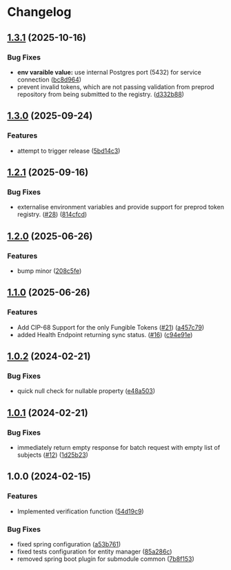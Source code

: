 # Changelog

## [1.3.1](https://github.com/cardano-foundation/cf-token-metadata-registry/compare/v1.3.0...v1.3.1) (2025-10-16)


### Bug Fixes

* **env varaible value:** use internal Postgres port (5432) for service connection ([bc8d964](https://github.com/cardano-foundation/cf-token-metadata-registry/commit/bc8d964be46654b149611a5a3fc3764d5afc7c75))
* prevent invalid tokens, which are not passing validation from preprod repository from being submitted to the registry. ([d332b88](https://github.com/cardano-foundation/cf-token-metadata-registry/commit/d332b8855e235174adda7c9a830ad8fe413acf36))

## [1.3.0](https://github.com/cardano-foundation/cf-token-metadata-registry/compare/v1.2.1...v1.3.0) (2025-09-24)


### Features

* attempt to trigger release ([5bd14c3](https://github.com/cardano-foundation/cf-token-metadata-registry/commit/5bd14c31416f6d20101f90da91403218d1f75af4))

## [1.2.1](https://github.com/cardano-foundation/cf-token-metadata-registry/compare/v1.2.0...v1.2.1) (2025-09-16)


### Bug Fixes

* externalise environment variables and provide support for preprod token registry. ([#28](https://github.com/cardano-foundation/cf-token-metadata-registry/issues/28)) ([814cfcd](https://github.com/cardano-foundation/cf-token-metadata-registry/commit/814cfcdd743b87aae8f7236cca5b7874c6c09b30))

## [1.2.0](https://github.com/cardano-foundation/cf-token-metadata-registry/compare/v1.1.0...v1.2.0) (2025-06-26)


### Features

* bump minor ([208c5fe](https://github.com/cardano-foundation/cf-token-metadata-registry/commit/208c5fe8072fe6a02cb6778c2bf987bb0cb37789))

## [1.1.0](https://github.com/cardano-foundation/cf-token-metadata-registry/compare/v1.0.2...v1.1.0) (2025-06-26)


### Features

* Add CIP-68 Support for the only Fungible Tokens ([#21](https://github.com/cardano-foundation/cf-token-metadata-registry/issues/21)) ([a457c79](https://github.com/cardano-foundation/cf-token-metadata-registry/commit/a457c798c2b024d01ae56f5ea4b5861bca30f4ab))
* added Health Endpoint returning sync status. ([#16](https://github.com/cardano-foundation/cf-token-metadata-registry/issues/16)) ([c94e91e](https://github.com/cardano-foundation/cf-token-metadata-registry/commit/c94e91ec66eecda17083082afa03a246b1ff6d85))

## [1.0.2](https://github.com/cardano-foundation/cf-token-metadata-registry/compare/v1.0.1...v1.0.2) (2024-02-21)


### Bug Fixes

* quick null check for nullable property ([e48a503](https://github.com/cardano-foundation/cf-token-metadata-registry/commit/e48a50369b7328ad6281a9e65abc8843f4dcac52))

## [1.0.1](https://github.com/cardano-foundation/cf-token-metadata-registry/compare/v1.0.0...v1.0.1) (2024-02-21)


### Bug Fixes

* immediately return empty response for batch request with empty list of subjects ([#12](https://github.com/cardano-foundation/cf-token-metadata-registry/issues/12)) ([1d25b23](https://github.com/cardano-foundation/cf-token-metadata-registry/commit/1d25b238a4671ca6630361b7d3cc1e02eb8eaf6d))

## 1.0.0 (2024-02-15)


### Features

* Implemented verification function ([54d19c9](https://github.com/cardano-foundation/cf-token-metadata-registry/commit/54d19c9719265b47141f325c88c4a3d9d6deb5e5))


### Bug Fixes

* fixed spring configuration ([a53b761](https://github.com/cardano-foundation/cf-token-metadata-registry/commit/a53b761a408eea7bc49da02a1f420dcdd42f785c))
* fixed tests configuration for entity manager ([85a286c](https://github.com/cardano-foundation/cf-token-metadata-registry/commit/85a286cc7034351d929956b049ed56323c49660f))
* removed spring boot plugin for submodule common ([7b8f153](https://github.com/cardano-foundation/cf-token-metadata-registry/commit/7b8f1531dec2eaf646c0075e9a65021a0dddc34a))
